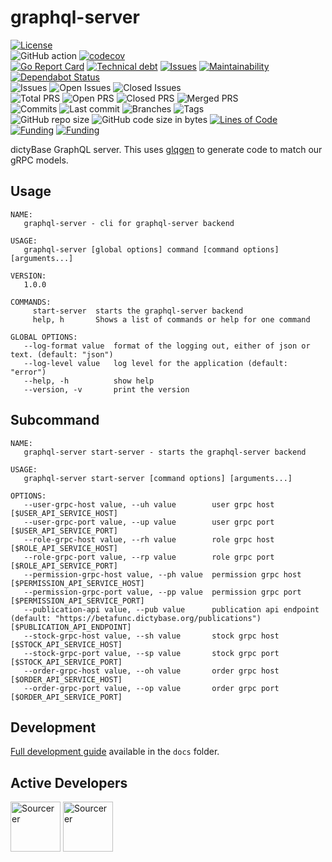 # graphql-server

[![License](https://img.shields.io/badge/License-BSD%202--Clause-blue.svg)](LICENSE)  
![GitHub action](https://github.com/dictyBase/graphql-server/workflows/Build/badge.svg)
[![codecov](https://codecov.io/gh/dictyBase/graphql-server/branch/develop/graph/badge.svg)](https://codecov.io/gh/dictyBase/graphql-server)  
[![Go Report Card](https://goreportcard.com/badge/github.com/dictyBase/graphql-server)](https://goreportcard.com/report/github.com/dictyBase/graphql-server)
[![Technical debt](https://badgen.net/codeclimate/tech-debt/dictyBase/graphql-server)](https://codeclimate.com/github/dictyBase/graphql-server/trends/technical_debt)
[![Issues](https://badgen.net/codeclimate/issues/dictyBase/graphql-server)](https://codeclimate.com/github/dictyBase/graphql-server/issues)
[![Maintainability](https://api.codeclimate.com/v1/badges/21ed283a6186cfa3d003/maintainability)](https://codeclimate.com/github/dictyBase/graphql-server/maintainability)
[![Dependabot Status](https://api.dependabot.com/badges/status?host=github&repo=dictyBase/graphql-server)](https://dependabot.com)  
![Issues](https://badgen.net/github/issues/dictyBase/graphql-server)
![Open Issues](https://badgen.net/github/open-issues/dictyBase/graphql-server)
![Closed Issues](https://badgen.net/github/closed-issues/dictyBase/graphql-server)  
![Total PRS](https://badgen.net/github/prs/dictyBase/graphql-server)
![Open PRS](https://badgen.net/github/open-prs/dictyBase/graphql-server)
![Closed PRS](https://badgen.net/github/closed-prs/dictyBase/graphql-server)
![Merged PRS](https://badgen.net/github/merged-prs/dictyBase/graphql-server)  
![Commits](https://badgen.net/github/commits/dictyBase/graphql-server/develop)
![Last commit](https://badgen.net/github/last-commit/dictyBase/graphql-server/develop)
![Branches](https://badgen.net/github/branches/dictyBase/graphql-server)
![Tags](https://badgen.net/github/tags/dictyBase/graphql-server/?color=cyan)  
![GitHub repo size](https://img.shields.io/github/repo-size/dictyBase/graphql-server?style=plastic)
![GitHub code size in bytes](https://img.shields.io/github/languages/code-size/dictyBase/graphql-server?style=plastic)
[![Lines of Code](https://badgen.net/codeclimate/loc/dictyBase/graphql-server)](https://codeclimate.com/github/dictyBase/graphql-server/code)  
[![Funding](https://badgen.net/badge/NIGMS/Rex%20L%20Chisholm,dictyBase/yellow?list=|)](https://projectreporter.nih.gov/project_info_description.cfm?aid=9476993)
[![Funding](https://badgen.net/badge/NIGMS/Rex%20L%20Chisholm,DSC/yellow?list=|)](https://projectreporter.nih.gov/project_info_description.cfm?aid=9438930)

dictyBase GraphQL server. This uses [glqgen](https://github.com/99designs/gqlgen) to generate code to match our gRPC models.

## Usage

```
NAME:
   graphql-server - cli for graphql-server backend

USAGE:
   graphql-server [global options] command [command options] [arguments...]

VERSION:
   1.0.0

COMMANDS:
     start-server  starts the graphql-server backend
     help, h       Shows a list of commands or help for one command

GLOBAL OPTIONS:
   --log-format value  format of the logging out, either of json or text. (default: "json")
   --log-level value   log level for the application (default: "error")
   --help, -h          show help
   --version, -v       print the version
```

## Subcommand

```
NAME:
   graphql-server start-server - starts the graphql-server backend

USAGE:
   graphql-server start-server [command options] [arguments...]

OPTIONS:
   --user-grpc-host value, --uh value        user grpc host [$USER_API_SERVICE_HOST]
   --user-grpc-port value, --up value        user grpc port [$USER_API_SERVICE_PORT]
   --role-grpc-host value, --rh value        role grpc host [$ROLE_API_SERVICE_HOST]
   --role-grpc-port value, --rp value        role grpc port [$ROLE_API_SERVICE_PORT]
   --permission-grpc-host value, --ph value  permission grpc host [$PERMISSION_API_SERVICE_HOST]
   --permission-grpc-port value, --pp value  permission grpc port [$PERMISSION_API_SERVICE_PORT]
   --publication-api value, --pub value      publication api endpoint (default: "https://betafunc.dictybase.org/publications") [$PUBLICATION_API_ENDPOINT]
   --stock-grpc-host value, --sh value       stock grpc host [$STOCK_API_SERVICE_HOST]
   --stock-grpc-port value, --sp value       stock grpc port [$STOCK_API_SERVICE_PORT]
   --order-grpc-host value, --oh value       order grpc host [$ORDER_API_SERVICE_HOST]
   --order-grpc-port value, --op value       order grpc port [$ORDER_API_SERVICE_PORT]
```

## Development

[Full development guide](./docs/development.md) available in the `docs` folder.

## Active Developers

<a href="https://sourcerer.io/cybersiddhu"><img src="https://sourcerer.io/assets/avatar/cybersiddhu" height="80px" alt="Sourcerer"></a>
<a href="https://sourcerer.io/wildlifehexagon"><img src="https://sourcerer.io/assets/avatar/wildlifehexagon" height="80px" alt="Sourcerer"></a>
